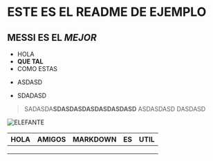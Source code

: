 # ESTE ES EL README DE EJEMPLO
## MESSI ES EL *MEJOR*

- HOLA
- **QUE TAL**
- COMO ESTAS
* ASDASD
+ SDADASD

> SADASDA**SDASDASDASDASDASDASD**
ASDASDASD
DASDASD


![ELEFANTE](https://www.nationalgeographic.com.es/medio/2020/03/04/elefante-en-el-parque-nacional-de-amboseli-con-el-kilimanjaro-al-fondo_4308fa58_800x800.jpg)


| HOLA | AMIGOS | MARKDOWN | ES | UTIL |
|------|--------|----------|----|------|
|      |        |          |    |      |
|      |        |          |    |      |
|      |        |          |    |      |